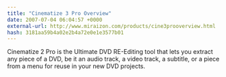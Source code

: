 ```yaml
---
title: "Cinematize 3 Pro Overview"
date: 2007-07-04 06:04:57 +0000
external-url: http://www.miraizon.com/products/cine3prooverview.html
hash: 3181aa59b4a02e2b4a72e0e1e3577b01
---
```


Cinematize 2 Pro is the Ultimate DVD RE-Editing tool that lets you extract any piece of a DVD, be it an audio track, a video track, a subtitle, or a piece from a menu for reuse in your new DVD projects.
